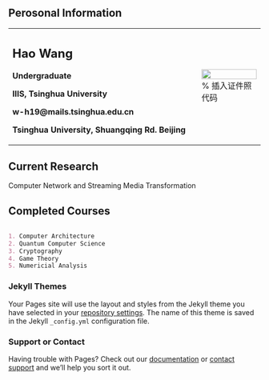 ## Perosonal Information

<table border="0">
  <tr>
    <td width="75%">
      <h2>Hao Wang</h2>
      <p><b>Undergraduate</b></p>
      <p><b>IIIS, Tsinghua University</b></p>
      <p><b>w-h19@mails.tsinghua.edu.cn</b></p>
      <p><b>Tsinghua University, Shuangqing Rd. Beijing</b></p>
    </td>
    <td width="25%">
      <img src="/zhengjianzhao.jpg" width="100%">      % 插入证件照代码
    </td>
  </tr>
</table>

## Current Research

Computer Network and Streaming Media Transformation

## Completed Courses

```markdown

1. Computer Architecture
2. Quantum Computer Science
3. Cryptography
4. Game Theory
5. Numericial Analysis

```


### Jekyll Themes

Your Pages site will use the layout and styles from the Jekyll theme you have selected in your [repository settings](https://github.com/wanghao-create/wanghao-create.github.io/settings/pages). The name of this theme is saved in the Jekyll `_config.yml` configuration file.

### Support or Contact

Having trouble with Pages? Check out our [documentation](https://docs.github.com/categories/github-pages-basics/) or [contact support](https://support.github.com/contact) and we’ll help you sort it out.
